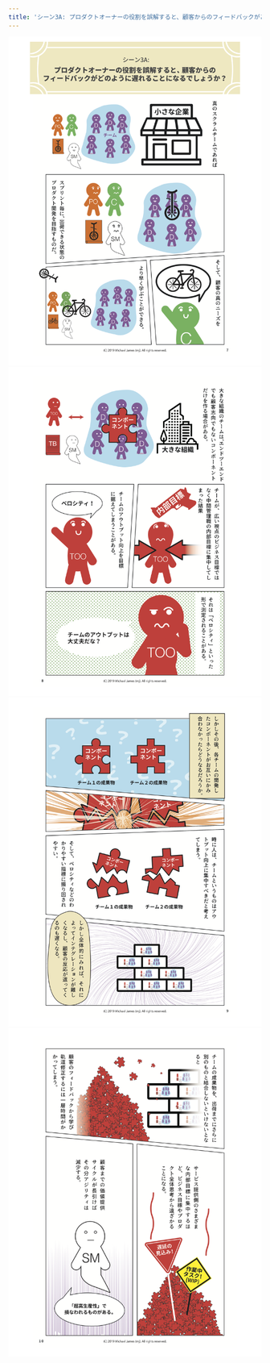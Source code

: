 ```yaml
---
title: 'シーン3A: プロダクトオーナーの役割を誤解すると、顧客からのフィードバックがどのように遅れることになるでしょうか？'
---
```

[
    ![page 7](/images/page-7.png)
    ![page 8](/images/page-8.png)
    ![page 9](/images/page-9.png)
    ![page 10](/images/page-10.png)
](/)
